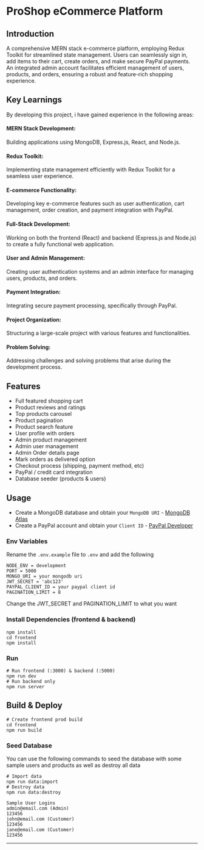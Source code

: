 # ProShop eCommerce Platform 

## Introduction
A comprehensive MERN stack e-commerce platform, employing Redux Toolkit for streamlined state management. Users can seamlessly sign in, add items to their cart, create orders, and make secure PayPal payments. An integrated admin account facilitates efficient management of users, products, and orders, ensuring a robust and feature-rich shopping experience.

## Key Learnings
By developing this project, i have gained experience in the following areas:

####  MERN Stack Development:
Building applications using MongoDB, Express.js, React, and Node.js.

#### Redux Toolkit:
Implementing state management efficiently with Redux Toolkit for a seamless user experience.

#### E-commerce Functionality:
Developing key e-commerce features such as user authentication, cart management, order creation, and payment integration with PayPal.

#### Full-Stack Development:
Working on both the frontend (React) and backend (Express.js and Node.js) to create a fully functional web application.

#### User and Admin Management:
Creating user authentication systems and an admin interface for managing users, products, and orders.

#### Payment Integration:
Integrating secure payment processing, specifically through PayPal.

#### Project Organization:
Structuring a large-scale project with various features and functionalities.

#### Problem Solving:
Addressing challenges and solving problems that arise during the development process.

## Features

- Full featured shopping cart
- Product reviews and ratings
- Top products carousel
- Product pagination
- Product search feature
- User profile with orders
- Admin product management
- Admin user management
- Admin Order details page
- Mark orders as delivered option
- Checkout process (shipping, payment method, etc)
- PayPal / credit card integration
- Database seeder (products & users)

## Usage

- Create a MongoDB database and obtain your `MongoDB URI` - [MongoDB Atlas](https://www.mongodb.com/cloud/atlas/register)
- Create a PayPal account and obtain your `Client ID` - [PayPal Developer](https://developer.paypal.com/)

### Env Variables

Rename the `.env.example` file to `.env` and add the following

```
NODE_ENV = development
PORT = 5000
MONGO_URI = your mongodb uri
JWT_SECRET = 'abc123'
PAYPAL_CLIENT_ID = your paypal client id
PAGINATION_LIMIT = 8
```

Change the JWT_SECRET and PAGINATION_LIMIT to what you want

### Install Dependencies (frontend & backend)

```
npm install
cd frontend
npm install
```

### Run

```
# Run frontend (:3000) & backend (:5000)
npm run dev
# Run backend only
npm run server
```

## Build & Deploy

```
# Create frontend prod build
cd frontend
npm run build
```

### Seed Database

You can use the following commands to seed the database with some sample users and products as well as destroy all data

```
# Import data
npm run data:import
# Destroy data
npm run data:destroy
```

```
Sample User Logins
admin@email.com (Admin)
123456
john@email.com (Customer)
123456
jane@email.com (Customer)
123456
```

---

